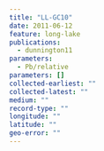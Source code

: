 ```yaml
---
title: "LL-GC10"
date: 2011-06-12
feature: long-lake
publications:
  - dunnington11
parameters: 
  - Pb/relative
parameters: []
collected-earliest: ""
collected-latest: ""
medium: ""
record-type: ""
longitude: ""
latitude: ""
geo-error: ""
---
```

